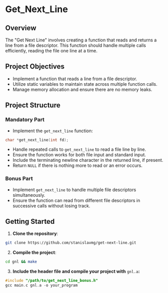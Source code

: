 # Get_Next_Line

## Overview

The "Get Next Line" involves creating a function that reads and returns a line from a file descriptor. This function should handle multiple calls efficiently, reading the file one line at a time.

## Project Objectives

- Implement a function that reads a line from a file descriptor.
- Utilize static variables to maintain state across multiple function calls.
- Manage memory allocation and ensure there are no memory leaks.

## Project Structure

### Mandatory Part

- Implement the `get_next_line` function:

```c
char *get_next_line(int fd);
```

- Handle repeated calls to `get_next_line` to read a file line by line.
- Ensure the function works for both file input and standard input.
- Include the terminating newline character in the returned line, if present.
- Return `NULL` if there is nothing more to read or an error occurs.

### Bonus Part

- Implement `get_next_line` to handle multiple file descriptors simultaneously.
- Ensure the function can read from different file descriptors in successive calls without losing track.

## Getting Started

1. **Clone the repository**:

```bash
git clone https://github.com/stanislavmg/get-next-line.git
```

2. **Compile the project**:

```bash
cd gnl && make
```

3. **Include the header file and compile your project with** `gnl.a`**:**

```c
#include "/path/to/get_next_line_bonus.h"
gcc main.c gnl.a -o your_program
```
